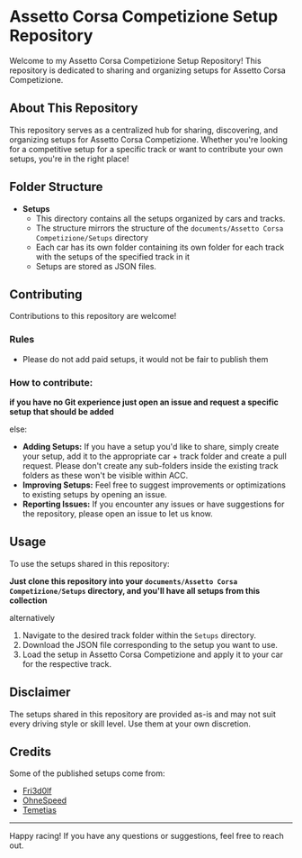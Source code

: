 # Assetto Corsa Competizione Setup Repository

Welcome to my Assetto Corsa Competizione Setup Repository! This repository is dedicated to sharing and organizing setups for Assetto Corsa Competizione.

## About This Repository

This repository serves as a centralized hub for sharing, discovering, and organizing setups for Assetto Corsa Competizione. Whether you're looking for a competitive setup for a specific track or want to contribute your own setups, you're in the right place!

## Folder Structure

- **Setups**
  - This directory contains all the setups organized by cars and tracks.
  - The structure mirrors the structure of the `documents/Assetto Corsa Competizione/Setups` directory
  - Each car has its own folder containing its own folder for each track with the setups of the specified track in it
  - Setups are stored as JSON files.

## Contributing

Contributions to this repository are welcome! 

### Rules 
- Please do not add paid setups, it would not be fair to publish them

### How to contribute:

**if you have no Git experience just open an issue and request a specific setup that should be added**

else:

- **Adding Setups:** If you have a setup you'd like to share, simply create your setup, add it to the appropriate car + track folder and create a pull request. Please don't create any sub-folders inside the existing track folders as these won't be visible within ACC.
- **Improving Setups:** Feel free to suggest improvements or optimizations to existing setups by opening an issue.
- **Reporting Issues:** If you encounter any issues or have suggestions for the repository, please open an issue to let us know.

## Usage


To use the setups shared in this repository:

**Just clone this repository into your `documents/Assetto Corsa Competizione/Setups` directory, and you'll have all setups from this collection**

alternatively

1. Navigate to the desired track folder within the `Setups` directory.
2. Download the JSON file corresponding to the setup you want to use.
3. Load the setup in Assetto Corsa Competizione and apply it to your car for the respective track.

## Disclaimer

The setups shared in this repository are provided as-is and may not suit every driving style or skill level. Use them at your own discretion.

## Credits

Some of the published setups come from:

- [Fri3d0lf](https://www.youtube.com/@Fri3d0lf)
- [OhneSpeed](https://www.youtube.com/@ohne_speed)
- [Temetias](https://github.com/Temetias/acc-sets)

---

Happy racing! If you have any questions or suggestions, feel free to reach out.
